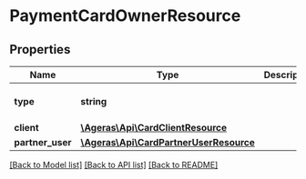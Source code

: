 # PaymentCardOwnerResource

## Properties
Name | Type | Description | Notes
------------ | ------------- | ------------- | -------------
**type** | **string** |  | [optional] [default to 'unknown']
**client** | [**\Ageras\Api\CardClientResource**](CardClientResource.md) |  | [optional] 
**partner_user** | [**\Ageras\Api\CardPartnerUserResource**](CardPartnerUserResource.md) |  | [optional] 

[[Back to Model list]](../README.md#documentation-for-models) [[Back to API list]](../README.md#documentation-for-api-endpoints) [[Back to README]](../README.md)


